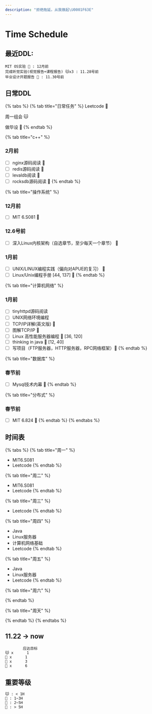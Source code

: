 ```yaml
---
description: "拒绝拖延，从我做起\U0001F63E"
---
```


# Time Schedule

## 最近DDL:

```text
MIT OS实验 🦁 : 12月前
完成听觉实验(视觉报告+课程报告) 🐱x3 : 11.28号前
毕业设计开题报告 🐺 : 11.30号前
```

## 日常DDL

{% tabs %}
{% tab title="日常任务" %}
Leetcode 🦊

周一组会 🐱

做毕设 🐺
{% endtab %}

{% tab title="c++" %}
### 2月前

* [ ] nginx源码阅读 🦁
* [ ] redis源码阅读 🦁
* [ ] levaldb阅读 🦁
* [ ] rocksdb源码阅读 🦁
{% endtab %}

{% tab title="操作系统" %}
### 12月前

* [ ] MIT 6.S081 🦁

### 12.6号前

* [ ] 深入Linux内核架构（自选章节，至少每天一个章节） 🦁

### 1月前

* [ ] UNIX/LINUX编程实践（偏向对APUE的复习） 🐺
* [ ] Linux/Unix编程手册 \[44, 137\] 🦁
{% endtab %}

{% tab title="计算机网络" %}
### 1月前

* [ ] tinyhttpd源码阅读
* [ ] UNIX网络环境编程
* [ ] TCP/IP详解\(英文版\) 🦁
* [ ] 图解TCP/IP 🐺
* [ ] Linux 高性能服务器编程 🦁 \[36, 120\]
* [ ] thinking in java 🐺 \[12, 40\]
* [ ] 写项目（FTP服务器，HTTP服务器，RPC网络框架）🦁
{% endtab %}

{% tab title="数据库" %}
### 春节前

* [ ] Mysql技术内幕 🐺
{% endtab %}

{% tab title="分布式" %}
### 春节前

* [ ] MIT 6.824 🦁
{% endtab %}
{% endtabs %}

## **时间表**

{% tabs %}
{% tab title="周一" %}
* MIT6.S081
* Leetcode
{% endtab %}

{% tab title="周二" %}
* MIT6.S081
* Leetcode 
{% endtab %}

{% tab title="周三" %}
* Leetcode
{% endtab %}

{% tab title="周四" %}
* Java
* Linux服务器
* 计算机网络基础
* Leetcode
{% endtab %}

{% tab title="周五" %}
* Java
* Linux服务器
* Leetcode
{% endtab %}

{% tab title="周六" %}

{% endtab %}

{% tab title="周天" %}

{% endtab %}
{% endtabs %}

## 11.22 -&gt; now

```text
        应达目标  
🐱 x      1       
🦊 x      1       
🐺 x      3       
🦁 x      6
```

## 重要等级

```text
🐱 : < 1H  
🦊 : 1~3H  
🐺 : 2~5H  
🦁 : > 5H
```

